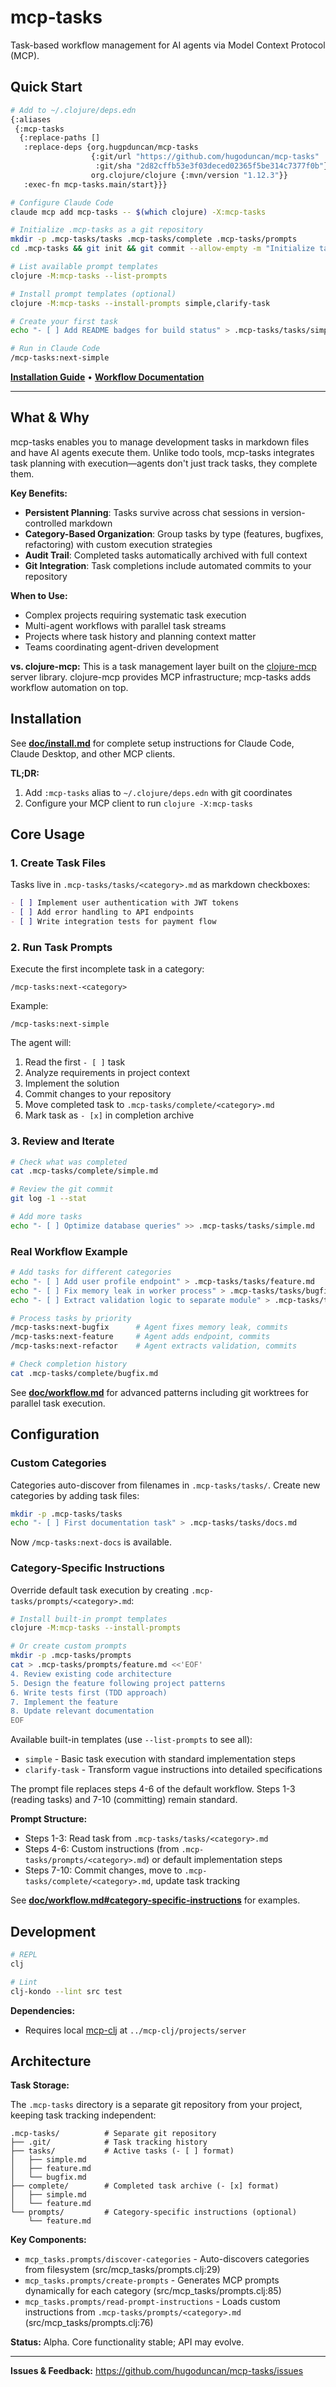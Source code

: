 # mcp-tasks

Task-based workflow management for AI agents via Model Context Protocol (MCP).

## Quick Start

```bash
# Add to ~/.clojure/deps.edn
{:aliases
 {:mcp-tasks
  {:replace-paths []
   :replace-deps {org.hugpduncan/mcp-tasks
                  {:git/url "https://github.com/hugoduncan/mcp-tasks"
                   :git/sha "2d82cffb53e3f03deced02365f5be314c7377f0b"}
                  org.clojure/clojure {:mvn/version "1.12.3"}}
   :exec-fn mcp-tasks.main/start}}}

# Configure Claude Code
claude mcp add mcp-tasks -- $(which clojure) -X:mcp-tasks

# Initialize .mcp-tasks as a git repository
mkdir -p .mcp-tasks/tasks .mcp-tasks/complete .mcp-tasks/prompts
cd .mcp-tasks && git init && git commit --allow-empty -m "Initialize task tracking" && cd ..

# List available prompt templates
clojure -M:mcp-tasks --list-prompts

# Install prompt templates (optional)
clojure -M:mcp-tasks --install-prompts simple,clarify-task

# Create your first task
echo "- [ ] Add README badges for build status" > .mcp-tasks/tasks/simple.md

# Run in Claude Code
/mcp-tasks:next-simple
```

**[Installation Guide](doc/install.md)** • **[Workflow Documentation](doc/workflow.md)**

---

## What & Why

mcp-tasks enables you to manage development tasks in markdown files and have AI agents execute them. Unlike todo tools, mcp-tasks integrates task planning with execution—agents don't just track tasks, they complete them.

**Key Benefits:**
- **Persistent Planning**: Tasks survive across chat sessions in version-controlled markdown
- **Category-Based Organization**: Group tasks by type (features, bugfixes, refactoring) with custom execution strategies
- **Audit Trail**: Completed tasks automatically archived with full context
- **Git Integration**: Task completions include automated commits to your repository

**When to Use:**
- Complex projects requiring systematic task execution
- Multi-agent workflows with parallel task streams
- Projects where task history and planning context matter
- Teams coordinating agent-driven development

**vs. clojure-mcp:** This is a task management layer built on the [clojure-mcp](https://github.com/hugoduncan/mcp-clj) server library. clojure-mcp provides MCP infrastructure; mcp-tasks adds workflow automation on top.

## Installation

See **[doc/install.md](doc/install.md)** for complete setup instructions for Claude Code, Claude Desktop, and other MCP clients.

**TL;DR:**
1. Add `:mcp-tasks` alias to `~/.clojure/deps.edn` with git coordinates
2. Configure your MCP client to run `clojure -X:mcp-tasks`

## Core Usage

### 1. Create Task Files

Tasks live in `.mcp-tasks/tasks/<category>.md` as markdown checkboxes:

```markdown
- [ ] Implement user authentication with JWT tokens
- [ ] Add error handling to API endpoints
- [ ] Write integration tests for payment flow
```

### 2. Run Task Prompts

Execute the first incomplete task in a category:

```
/mcp-tasks:next-<category>
```

Example:
```
/mcp-tasks:next-simple
```

The agent will:
1. Read the first `- [ ]` task
2. Analyze requirements in project context
3. Implement the solution
4. Commit changes to your repository
5. Move completed task to `.mcp-tasks/complete/<category>.md`
6. Mark task as `- [x]` in completion archive

### 3. Review and Iterate

```bash
# Check what was completed
cat .mcp-tasks/complete/simple.md

# Review the git commit
git log -1 --stat

# Add more tasks
echo "- [ ] Optimize database queries" >> .mcp-tasks/tasks/simple.md
```

### Real Workflow Example

```bash
# Add tasks for different categories
echo "- [ ] Add user profile endpoint" > .mcp-tasks/tasks/feature.md
echo "- [ ] Fix memory leak in worker process" > .mcp-tasks/tasks/bugfix.md
echo "- [ ] Extract validation logic to separate module" > .mcp-tasks/tasks/refactor.md

# Process tasks by priority
/mcp-tasks:next-bugfix      # Agent fixes memory leak, commits
/mcp-tasks:next-feature     # Agent adds endpoint, commits
/mcp-tasks:next-refactor    # Agent extracts validation, commits

# Check completion history
cat .mcp-tasks/complete/bugfix.md
```

See **[doc/workflow.md](doc/workflow.md)** for advanced patterns including git worktrees for parallel task execution.

## Configuration

### Custom Categories

Categories auto-discover from filenames in `.mcp-tasks/tasks/`. Create new categories by adding task files:

```bash
mkdir -p .mcp-tasks/tasks
echo "- [ ] First documentation task" > .mcp-tasks/tasks/docs.md
```

Now `/mcp-tasks:next-docs` is available.

### Category-Specific Instructions

Override default task execution by creating `.mcp-tasks/prompts/<category>.md`:

```bash
# Install built-in prompt templates
clojure -M:mcp-tasks --install-prompts

# Or create custom prompts
mkdir -p .mcp-tasks/prompts
cat > .mcp-tasks/prompts/feature.md <<'EOF'
4. Review existing code architecture
5. Design the feature following project patterns
6. Write tests first (TDD approach)
7. Implement the feature
8. Update relevant documentation
EOF
```

Available built-in templates (use `--list-prompts` to see all):
- `simple` - Basic task execution with standard implementation steps
- `clarify-task` - Transform vague instructions into detailed specifications

The prompt file replaces steps 4-6 of the default workflow. Steps 1-3 (reading tasks) and 7-10 (committing) remain standard.

**Prompt Structure:**
- Steps 1-3: Read task from `.mcp-tasks/tasks/<category>.md`
- Steps 4-6: Custom instructions (from `.mcp-tasks/prompts/<category>.md`) or default implementation steps
- Steps 7-10: Commit changes, move to `.mcp-tasks/complete/<category>.md`, update task tracking

See **[doc/workflow.md#category-specific-instructions](doc/workflow.md#category-specific-instructions)** for examples.

## Development

```bash
# REPL
clj

# Lint
clj-kondo --lint src test
```

**Dependencies:**
- Requires local [mcp-clj](https://github.com/hugoduncan/mcp-clj) at `../mcp-clj/projects/server`

## Architecture

**Task Storage:**

The `.mcp-tasks` directory is a separate git repository from your project, keeping task tracking independent:

```
.mcp-tasks/          # Separate git repository
├── .git/            # Task tracking history
├── tasks/           # Active tasks (- [ ] format)
│   ├── simple.md
│   ├── feature.md
│   └── bugfix.md
├── complete/        # Completed task archive (- [x] format)
│   ├── simple.md
│   └── feature.md
└── prompts/         # Category-specific instructions (optional)
    └── feature.md
```

**Key Components:**
- `mcp_tasks.prompts/discover-categories` - Auto-discovers categories from filesystem (src/mcp_tasks/prompts.clj:29)
- `mcp_tasks.prompts/create-prompts` - Generates MCP prompts dynamically for each category (src/mcp_tasks/prompts.clj:85)
- `mcp_tasks.prompts/read-prompt-instructions` - Loads custom instructions from `.mcp-tasks/prompts/<category>.md` (src/mcp_tasks/prompts.clj:76)

**Status:** Alpha. Core functionality stable; API may evolve.

---

**Issues & Feedback:** https://github.com/hugoduncan/mcp-tasks/issues

